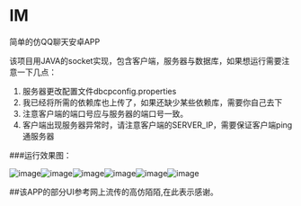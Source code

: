 # IM
简单的仿QQ聊天安卓APP

该项目用JAVA的socket实现，包含客户端，服务器与数据库，如果想运行需要注意一下几点：

 1. 服务器更改配置文件dbcpconfig.properties
 2. 我已经将所需的依赖库也上传了，如果还缺少某些依赖库，需要你自己去下
 3. 注意客户端的端口号应与服务器的端口号一致。
 4. 客户端出现服务器异常时，请注意客户端的SERVER_IP，需要保证客户端ping通服务器
 
###运行效果图：

![image](https://github.com/xiuweikang/IM/raw/master/screenshot/login.png)![image](https://github.com/xiuweikang/IM/raw/master/screenshot/register1.png)![image](https://github.com/xiuweikang/IM/raw/master/screenshot/register2.png)![image](https://github.com/xiuweikang/IM/raw/master/screenshot/search.png)![image](https://github.com/xiuweikang/IM/raw/master/screenshot/messageTab.png)![image](https://github.com/xiuweikang/IM/raw/master/screenshot/chat.png)

##该APP的部分UI参考网上流传的高仿陌陌,在此表示感谢。
